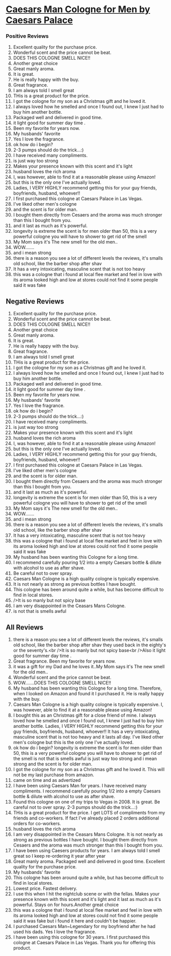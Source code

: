 # [Caesars Man Cologne for Men by Caesars Palace](https://products.checkmycream.com/products/Caesars-Man-Cologne-for-Men-by-Caesars-Palace.html)

### Positive Reviews

<ol>
      <li>Excellent quality for the purchase price.</li>
      <li>Wonderful scent and the price cannot be beat.</li>
      <li>DOES THIS COLOGNE SMELL NICE!!</li>
      <li>Another great choice</li>
      <li>Great manly aroma.</li>
      <li>It is great.</li>
      <li>He is really happy with the buy.</li>
      <li>Great fragrance.</li>
      <li>I am always told I smell great</li>
      <li>THis is a great product for the price.  </li>
      <li>I got the cologne for my son as a Christmas gift and he loved it.  </li>
      <li>I always loved how he smelled and once I found out, I knew I just had to buy him another bottle.</li>
      <li>Packaged well and delivered in good time.</li>
      <li>it light good for summer day time .</li>
      <li>Been my favorite for years now.</li>
      <li>My husbands&#x27; favorite</li>
      <li>Yes I love the fragrance.</li>
      <li>ok how do i begin?</li>
      <li>2-3 pumps should do the trick...:)</li>
      <li>I have received many compliments.</li>
      <li>is just way too strong</li>
      <li>Makes your presence known with this scent and it&#x27;s light</li>
      <li>husband loves the rich aroma</li>
      <li>I, was however, able to find it at a reasonable please using Amazon!</li>
      <li>but this is the only one I&#x27;ve actually loved.</li>
      <li>Ladies, I VERY HIGHLY recommend getting this for your guy friends, boyfriends, husband, whoever!!  </li>
      <li>I first purchased this cologne at Caesars Palace in Las Vegas.</li>
      <li>I&#x27;ve liked other men&#x27;s cologne</li>
      <li>and the scent is for older man.</li>
      <li>I bought them directly from Cesaers and the aroma was much stronger than this I bought from you.</li>
      <li>and it last as much as it&#x27;s powerful.</li>
      <li>longevity is extreme the scent is for men older than 50, this is a very powerful cologne you will have to shower to get rid of the smell</li>
      <li>My Mom says it&#x27;s The new smell for the old men..</li>
      <li>WOW.......</li>
      <li>and i mean strong</li>
      <li>there is a reason you see a lot of different levels the reviews, it&#x27;s  smalls old school, like the barber shop after shav</li>
      <li>It has a very intoxicating, masculine scent that is not too heavy</li>
      <li>this was a cologne that i found at local flee market and feel in love with its aroma looked high and low at stores could not find it some people said it was fake</li>
</ol>


<h2>Negative Reviews</h2>
<ol>
<li> Excellent quality for the purchase price.</li>
<li> Wonderful scent and the price cannot be beat.</li>
<li> DOES THIS COLOGNE SMELL NICE!!</li>
<li> Another great choice</li>
<li> Great manly aroma.</li>
<li> It is great.</li>
<li> He is really happy with the buy.</li>
<li> Great fragrance.</li>
<li> I am always told I smell great</li>
<li> THis is a great product for the price.  </li>
<li> I got the cologne for my son as a Christmas gift and he loved it.  </li>
<li> I always loved how he smelled and once I found out, I knew I just had to buy him another bottle.</li>
<li> Packaged well and delivered in good time.</li>
<li> it light good for summer day time .</li>
<li> Been my favorite for years now.</li>
<li> My husbands&#x27; favorite</li>
<li> Yes I love the fragrance.</li>
<li> ok how do i begin?</li>
<li> 2-3 pumps should do the trick...:)</li>
<li> I have received many compliments.</li>
<li> is just way too strong</li>
<li> Makes your presence known with this scent and it&#x27;s light</li>
<li> husband loves the rich aroma</li>
<li> I, was however, able to find it at a reasonable please using Amazon!</li>
<li> but this is the only one I&#x27;ve actually loved.</li>
<li> Ladies, I VERY HIGHLY recommend getting this for your guy friends, boyfriends, husband, whoever!!  </li>
<li> I first purchased this cologne at Caesars Palace in Las Vegas.</li>
<li> I&#x27;ve liked other men&#x27;s cologne</li>
<li> and the scent is for older man.</li>
<li> I bought them directly from Cesaers and the aroma was much stronger than this I bought from you.</li>
<li> and it last as much as it&#x27;s powerful.</li>
<li> longevity is extreme the scent is for men older than 50, this is a very powerful cologne you will have to shower to get rid of the smell</li>
<li> My Mom says it&#x27;s The new smell for the old men..</li>
<li> WOW.......</li>
<li> and i mean strong</li>
<li> there is a reason you see a lot of different levels the reviews, it&#x27;s  smalls old school, like the barber shop after shav</li>
<li> It has a very intoxicating, masculine scent that is not too heavy</li>
<li> this was a cologne that i found at local flee market and feel in love with its aroma looked high and low at stores could not find it some people said it was fake</li>
<li> My husband has been wanting this Cologne for a long time.</li>
<li> I recommend carefully pouring 1/2 into a empty Caesars bottle &amp; dilute with alcohol to use as after shave.</li>
<li> Be careful not to over spray.</li>
<li> Caesars Man Cologne is a high quality cologne is typically expensive.</li>
<li> It is not nearly as strong as previous bottles I have bought.</li>
<li> This cologne has been around quite a while, but has become difficult to find in local stores.</li>
<li> /&gt;It is so manly but not spicy base</li>
<li> I am very disappointed in the Ceasars Mans Cologne.</li>
<li> is not that is smells awful</li>
</ol>

<h2>All Reviews</h2>

<ol>
    <li> there is a reason you see a lot of different levels the reviews, it&#x27;s  smalls old school, like the barber shop after shav they used back in the eighty&#x27;s or the seventy&#x27;s.&lt;br /&gt;It is so manly but not spicy base&lt;br /&gt;Also it light good for summer day time .</li>
    <li> Great fragrance. Been my favorite for years now.</li>
    <li> it was a gift for my Dad and he loves it..My Mom says it&#x27;s The new smell for the old men..</li>
    <li> Wonderful scent and the price cannot be beat.</li>
    <li> WOW.......DOES THIS COLOGNE SMELL NICE!!</li>
    <li> My husband has been wanting this Cologne for a long time. Therefore, when I looked on Amazon and found it I purchased it.  He is really happy with the buy.</li>
    <li> Caesars Man Cologne is a high quality cologne is typically expensive. I, was however, able to find it at a reasonable please using Amazon!</li>
    <li> I bought this as an Christmas gift for a close friend of mine.  I always loved how he smelled and once I found out, I knew I just had to buy him another bottle. Ladies, I VERY HIGHLY recommend getting this for your guy friends, boyfriends, husband, whoever!!  It has a very intoxicating, masculine scent that is not too heavy and it lasts all day.  I&#x27;ve liked other men&#x27;s cologne but this is the only one I&#x27;ve actually loved.</li>
    <li> ok how do i begin? longevity is extreme the scent is for men older than 50, this is a very powerful cologne you will have to shower to get rid of the smell is not that is smells awful is just way too strong and i mean strong and the scent is for older man.</li>
    <li> I got the cologne for my son as a Christmas gift and he loved it.  This will not be my last purchase from amazon.</li>
    <li> came on time and as advertized</li>
    <li> I have been using Caesars Man for years. I have received many compliments. I recommend carefully pouring 1/2 into a empty Caesars bottle &amp; dilute with alcohol to use as after shave.</li>
    <li> Found this cologne on one of my trips to Vegas in 2008. It is great. Be careful not to over spray. 2-3 pumps should do the trick...:)</li>
    <li> THis is a great product for the price.  I get LOTS of compliments from my friends and co-workers.  If fact I&#x27;ve already placed 2 orders additional orders for co-workers.</li>
    <li> husband loves the rich aroma</li>
    <li> I am very disappointed in the Ceasars Mans Cologne. It is not nearly as strong as previous bottles I have bought. I bought them directly from Cesaers and the aroma was much stronger than this I bought from you.</li>
    <li> I have been using Caesers products for years. I am always told I smell great so I keep re-ordering it year after year</li>
    <li> Great manly aroma. Packaged well and delivered in good time. Excellent quality for the purchase price.</li>
    <li> My husbands&#x27; favorite</li>
    <li> This cologne has been around quite a while, but has become difficult to find in local stores.</li>
    <li> Lowest price. Fastest delivery.</li>
    <li> I use this when I hit the nightclub scene or with the fellas. Makes your presence known with this scent and it&#x27;s light and it last as much as it&#x27;s powerful. Stays on for hours.Another great choice</li>
    <li> this was a cologne that i found at local flee market and feel in love with its aroma looked high and low at stores could not find it some people said it was fake but i found it here and couldn&#x27;t be happier.</li>
    <li> I purchased Caesars Man~Legendary for my boyfriend after he had used his dads. Yes I love the fragrance.</li>
    <li> I have been using this cologne for 30 years. I first purchased this cologne at Caesars Palace in Las Vegas. Thank you for offering this product.</li>
</ol>




